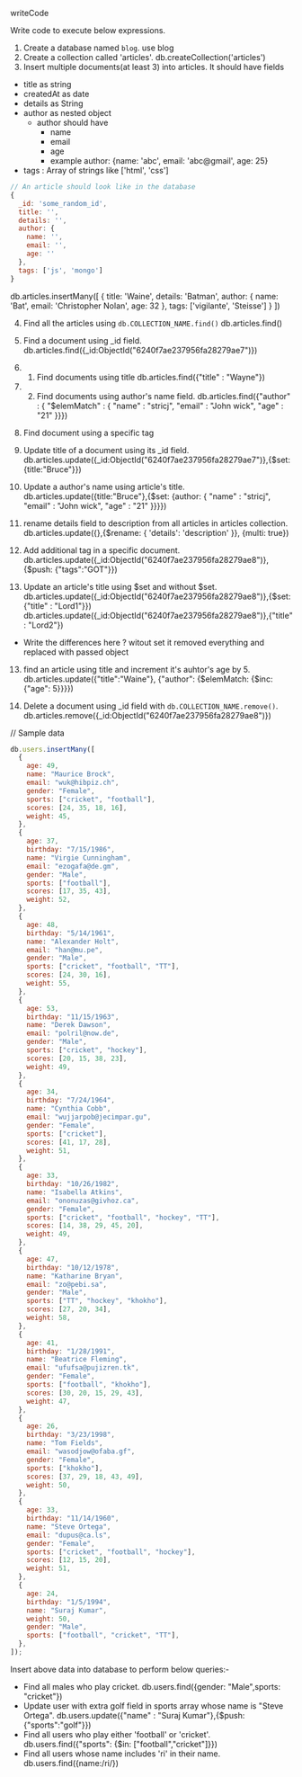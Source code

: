 writeCode

Write code to execute below expressions.

1. Create a database named `blog`.
use blog
2. Create a collection called 'articles'.
db.createCollection('articles')
3. Insert multiple documents(at least 3) into articles. It should have fields

- title as string
- createdAt as date
- details as String
- author as nested object
  - author should have
    - name
    - email
    - age
    - example author: {name: 'abc', email: 'abc@gmail', age: 25}
- tags : Array of strings like ['html', 'css']

```js
// An article should look like in the database
{
  _id: 'some_random_id',
  title: '',
  details: '',
  author: {
    name: '',
    email: '',
    age: ''
  },
  tags: ['js', 'mongo']
}
```
db.articles.insertMany([
  {
  title: 'Waine',
  details: 'Batman',
  author: {
    name: 'Bat',
    email: 'Christopher Nolan',
    age: 32
  },
  tags: ['vigilante', 'Steisse']
}
])

4. Find all the articles using `db.COLLECTION_NAME.find()`
db.articles.find()
5. Find a document using \_id field.
db.articles.find({_id:ObjectId("6240f7ae237956fa28279ae7")})
6. 1. Find documents using title
db.articles.find({"title" : "Wayne"})
7. 2. Find documents using author's name field.
db.articles.find({"author" : { "$elemMatch" : { "name" : "stricj", "email" : "John wick", "age" : "21" }}})
8. Find document using a specific tag

9. Update title of a document using its \_id field.
db.articles.update({_id:ObjectId("6240f7ae237956fa28279ae7")},{$set: {title:"Bruce"}})
10. Update a author's name using article's title.
db.articles.update({title:"Bruce"},{$set: {author: { "name" : "stricj", "email" : "John wick", "age" : "21" }}}})
11. rename details field to description from all articles in articles collection.
db.articles.update({},{$rename: { 'details': 'description' }}, {multi: true})
12. Add additional tag in a specific document.
db.articles.update({_id:ObjectId("6240f7ae237956fa28279ae8")},{$push: {"tags":"GOT"}})

13. Update an article's title using $set and without $set.
db.articles.update({_id:ObjectId("6240f7ae237956fa28279ae8")},{$set: {"title" : "Lord1"}})
db.articles.update({_id:ObjectId("6240f7ae237956fa28279ae8")},{"title" : "Lord2"})
- Write the differences here ?
witout set it removed everything and replaced with passed object

13. find an article using title and increment it's auhtor's age by 5.
db.articles.update({"title":"Waine"}, {"author": {$elemMatch: {$inc: {"age": 5}}}})

14. Delete a document using \_id field with `db.COLLECTION_NAME.remove()`.
db.articles.remove({_id:ObjectId("6240f7ae237956fa28279ae8")})

// Sample data

```js
db.users.insertMany([
  {
    age: 49,
    name: "Maurice Brock",
    email: "wuk@hibpiz.ch",
    gender: "Female",
    sports: ["cricket", "football"],
    scores: [24, 35, 18, 16],
    weight: 45,
  },
  {
    age: 37,
    birthday: "7/15/1986",
    name: "Virgie Cunningham",
    email: "ezogafa@de.gm",
    gender: "Male",
    sports: ["football"],
    scores: [17, 35, 43],
    weight: 52,
  },
  {
    age: 48,
    birthday: "5/14/1961",
    name: "Alexander Holt",
    email: "han@mu.pe",
    gender: "Male",
    sports: ["cricket", "football", "TT"],
    scores: [24, 30, 16],
    weight: 55,
  },
  {
    age: 53,
    birthday: "11/15/1963",
    name: "Derek Dawson",
    email: "polril@now.de",
    gender: "Male",
    sports: ["cricket", "hockey"],
    scores: [20, 15, 38, 23],
    weight: 49,
  },
  {
    age: 34,
    birthday: "7/24/1964",
    name: "Cynthia Cobb",
    email: "wujjarpob@jecimpar.gu",
    gender: "Female",
    sports: ["cricket"],
    scores: [41, 17, 28],
    weight: 51,
  },
  {
    age: 33,
    birthday: "10/26/1982",
    name: "Isabella Atkins",
    email: "ononuzas@givhoz.ca",
    gender: "Female",
    sports: ["cricket", "football", "hockey", "TT"],
    scores: [14, 38, 29, 45, 20],
    weight: 49,
  },
  {
    age: 47,
    birthday: "10/12/1978",
    name: "Katharine Bryan",
    email: "zo@pebi.sa",
    gender: "Male",
    sports: ["TT", "hockey", "khokho"],
    scores: [27, 20, 34],
    weight: 58,
  },
  {
    age: 41,
    birthday: "1/28/1991",
    name: "Beatrice Fleming",
    email: "ufufsa@pujizren.tk",
    gender: "Female",
    sports: ["football", "khokho"],
    scores: [30, 20, 15, 29, 43],
    weight: 47,
  },
  {
    age: 26,
    birthday: "3/23/1998",
    name: "Tom Fields",
    email: "wasodjow@ofaba.gf",
    gender: "Female",
    sports: ["khokho"],
    scores: [37, 29, 18, 43, 49],
    weight: 50,
  },
  {
    age: 33,
    birthday: "11/14/1960",
    name: "Steve Ortega",
    email: "dupus@ca.ls",
    gender: "Female",
    sports: ["cricket", "football", "hockey"],
    scores: [12, 15, 20],
    weight: 51,
  },
  {
    age: 24,
    birthday: "1/5/1994",
    name: "Suraj Kumar",
    weight: 50,
    gender: "Male",
    sports: ["football", "cricket", "TT"],
  },
]);
```

Insert above data into database to perform below queries:-

- Find all males who play cricket.
db.users.find({gender: "Male",sports: "cricket"})
- Update user with extra golf field in sports array whose name is "Steve Ortega".
db.users.update({"name" : "Suraj Kumar"},{$push: {"sports":"golf"}})
- Find all users who play either 'football' or 'cricket'.
db.users.find({"sports": {$in: ["football","cricket"]}})
- Find all users whose name includes 'ri' in their name.
db.users.find({name:/ri/})

